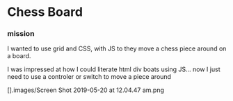 # Chess Board 

### mission
I wanted to use grid and CSS, with JS to they move a chess piece around on a board. 

I was impressed at how I could literate html div boats using JS... now I just need to use a controler or switch to move a piece around 
 
 [].images/Screen Shot 2019-05-20 at 12.04.47 am.png